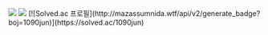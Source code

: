 <img src="https://capsule-render.vercel.app/api?type=waving&color=BDBDC8&height=150&section=header" />
<img src="https://capsule-render.vercel.app/api?type=waving&color=BDBDC8&height=150&section=footer" />
[![Solved.ac
프로필](http://mazassumnida.wtf/api/v2/generate_badge?boj=1090jun)](https://solved.ac/1090jun)
